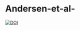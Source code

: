 # Andersen-et-al-
[![DOI](https://zenodo.org/badge/192242719.svg)](https://zenodo.org/badge/latestdoi/192242719)

